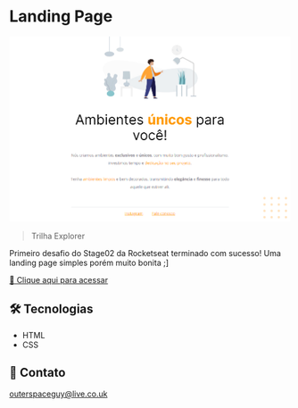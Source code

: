 # Landing Page

![preview](./.github/preview.png)

> Trilha Explorer

Primeiro desafio do Stage02 da Rocketseat terminado com sucesso! Uma landing page simples porém muito bonita ;]

[🔗 Clique aqui para acessar](https://filipesantos07.github.io/Rocketseat-Desafio01-Stage02/)

## 🛠️ Tecnologias

- HTML
- CSS

## 💛 Contato

outerspaceguy@live.co.uk